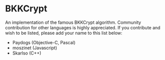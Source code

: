 # BKKCrypt

An implementation of the famous BKKCrypt algorithm. Community contribution for other languages is highly appreciated.
If you contribute and wish to be listed, please add your name to this list below:

* Paydogs (Objective-C, Pascal)
* moszinet (Javascript)
* Skarlso (C++)

